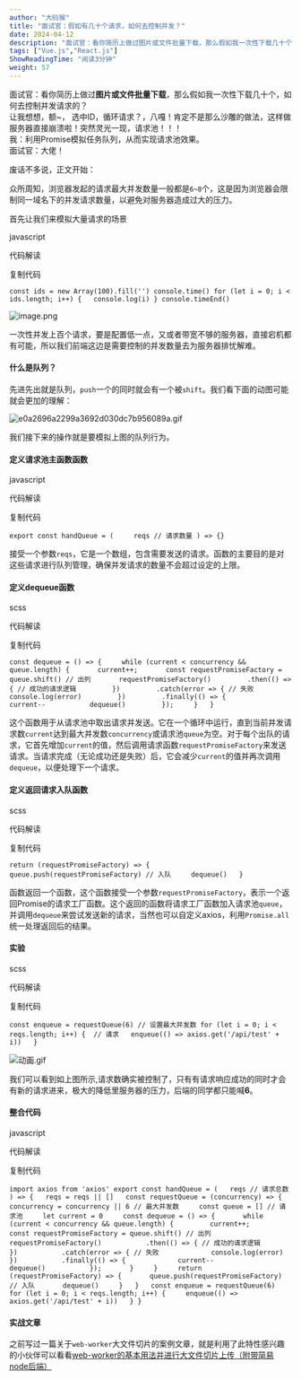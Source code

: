 ```yaml
---
author: "大码猴"
title: "面试官：假如有几十个请求，如何去控制并发？"
date: 2024-04-12
description: "面试官：看你简历上做过图片或文件批量下载，那么假如我一次性下载几十个，如何去控制并发请求的？让我想想，额~，选中ID，循环请求？，八嘎！肯定不是那么沙雕的做法，这样做服务器直接崩溃啦！"
tags: ["Vue.js","React.js"]
ShowReadingTime: "阅读3分钟"
weight: 57
---
```

面试官：看你简历上做过**图片或文件批量下载**，那么假如我一次性下载几十个，如何去控制并发请求的？  
让我想想，额~， 选中ID，循环请求？，八嘎！肯定不是那么沙雕的做法，这样做服务器直接崩溃啦！突然灵光一现，请求池！！！  
我：利用Promise模拟任务队列，从而实现请求池效果。  
面试官：大佬！

废话不多说，正文开始：

众所周知，浏览器发起的请求最大并发数量一般都是`6~8`个，这是因为浏览器会限制同一域名下的并发请求数量，以避免对服务器造成过大的压力。

首先让我们来模拟大量请求的场景

javascript

 代码解读

复制代码

`const ids = new Array(100).fill('') console.time() for (let i = 0; i < ids.length; i++) {   console.log(i) } console.timeEnd()`

![image.png](https://p6-juejin.byteimg.com/tos-cn-i-k3u1fbpfcp/49acf99a4a1546c591f52c9c23467414~tplv-k3u1fbpfcp-jj-mark:3024:0:0:0:q75.awebp#?w=463&h=779&s=46575&e=png&b=272727)

一次性并发上百个请求，要是配置低一点，又或者带宽不够的服务器，直接宕机都有可能，所以我们前端这边是需要控制的并发数量去为服务器排忧解难。

#### 什么是队列？

先进先出就是队列，`push`一个的同时就会有一个被`shift`。我们看下面的动图可能就会更加的理解：

![e0a2696a2299a3692d030dc7b956089a.gif](https://p9-juejin.byteimg.com/tos-cn-i-k3u1fbpfcp/05d25f0c6fc54283b9474af85cfba979~tplv-k3u1fbpfcp-jj-mark:3024:0:0:0:q75.awebp#?w=640&h=512&s=210828&e=gif&f=180&b=fdfcff)

我们接下来的操作就是要模拟上图的队列行为。

#### **定义请求池主函数函数**

javascript

 代码解读

复制代码

`export const handQueue = (     reqs // 请求数量 ) => {}`

接受一个参数`reqs`，它是一个数组，包含需要发送的请求。函数的主要目的是对这些请求进行队列管理，确保并发请求的数量不会超过设定的上限。

#### **定义dequeue函数**

scss

 代码解读

复制代码

`const dequeue = () => {     while (current < concurrency && queue.length) {       current++;       const requestPromiseFactory = queue.shift() // 出列       requestPromiseFactory()         .then(() => { // 成功的请求逻辑         })         .catch(error => { // 失败           console.log(error)         })         .finally(() => {           current--           dequeue()         });     }   }`

这个函数用于从请求池中取出请求并发送。它在一个循环中运行，直到当前并发请求数`current`达到最大并发数`concurrency`或请求池`queue`为空。对于每个出队的请求，它首先增加`current`的值，然后调用请求函数`requestPromiseFactory`来发送请求。当请求完成（无论成功还是失败）后，它会减少`current`的值并再次调用`dequeue`，以便处理下一个请求。

#### **定义返回请求入队函数**

scss

 代码解读

复制代码

`return (requestPromiseFactory) => {     queue.push(requestPromiseFactory) // 入队     dequeue()   }`

函数返回一个函数，这个函数接受一个参数`requestPromiseFactory`，表示一个返回Promise的请求工厂函数。这个返回的函数将请求工厂函数加入请求池`queue`，并调用`dequeue`来尝试发送新的请求，当然也可以自定义axios，利用`Promise.all`统一处理返回后的结果。

#### 实验

scss

 代码解读

复制代码

`const enqueue = requestQueue(6) // 设置最大并发数 for (let i = 0; i < reqs.length; i++) {  // 请求   enqueue(() => axios.get('/api/test' + i))   }`

![动画.gif](https://p6-juejin.byteimg.com/tos-cn-i-k3u1fbpfcp/e2be07efe55c49a48b77f634866c8ef2~tplv-k3u1fbpfcp-jj-mark:3024:0:0:0:q75.awebp#?w=524&h=742&s=299523&e=gif&f=67&b=242424)

我们可以看到如上图所示,请求数确实被控制了，只有有请求响应成功的同时才会有新的请求进来，极大的降低里服务器的压力，后端的同学都只能喊**6**。

#### 整合代码

javascript

 代码解读

复制代码

`import axios from 'axios' export const handQueue = (   reqs // 请求总数 ) => {   reqs = reqs || []   const requestQueue = (concurrency) => {     concurrency = concurrency || 6 // 最大并发数     const queue = [] // 请求池     let current = 0     const dequeue = () => {       while (current < concurrency && queue.length) {         current++;         const requestPromiseFactory = queue.shift() // 出列         requestPromiseFactory()           .then(() => { // 成功的请求逻辑           })           .catch(error => { // 失败             console.log(error)           })           .finally(() => {             current--             dequeue()           });       }     }     return (requestPromiseFactory) => {       queue.push(requestPromiseFactory) // 入队       dequeue()     }   }   const enqueue = requestQueue(6)   for (let i = 0; i < reqs.length; i++) {     enqueue(() => axios.get('/api/test' + i))   } }`

#### 实战文章

之前写过一篇关于`web-worker`大文件切片的案例文章，就是利用了此特性感兴趣的小伙伴可以看看[web-worker的基本用法并进行大文件切片上传（附带简易node后端）](https://juejin.cn/post/7351300892572745764 "https://juejin.cn/post/7351300892572745764")